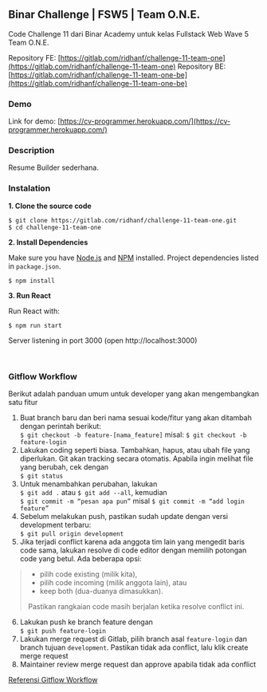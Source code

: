 ## Binar Challenge | FSW5 | Team O.N.E.
Code Challenge 11 dari Binar Academy untuk kelas Fullstack Web Wave 5 Team O.N.E.

Repository FE: [https://gitlab.com/ridhanf/challenge-11-team-one](https://gitlab.com/ridhanf/challenge-11-team-one)
Repository BE: [https://gitlab.com/ridhanf/challenge-11-team-one-be](https://gitlab.com/ridhanf/challenge-11-team-one-be)

### Demo
Link for demo: [https://cv-programmer.herokuapp.com/](https://cv-programmer.herokuapp.com/)

### Description
Resume Builder sederhana.

### Instalation

**1. Clone the source code**

```
$ git clone https://gitlab.com/ridhanf/challenge-11-team-one.git
$ cd challenge-11-team-one
```

**2. Install Dependencies**

Make sure you have [Node.js](https://nodejs.org/) and [NPM](https://www.npmjs.com/) installed. Project dependencies listed in `package.json`.

```
$ npm install
```

**3. Run React**

Run React with:

```
$ npm run start
```

Server listening in port 3000 (open http://localhost:3000)

&nbsp;

### Gitflow Workflow

Berikut adalah panduan umum untuk developer yang akan mengembangkan satu fitur
1. Buat branch baru dan beri nama sesuai kode/fitur yang akan ditambah dengan perintah berikut:\
``$ git checkout -b feature-[nama_feature]`` misal: ``$ git checkout -b feature-login``
2. Lakukan coding seperti biasa. Tambahkan, hapus, atau ubah file yang diperlukan. Git akan tracking secara otomatis. Apabila ingin melihat file yang berubah, cek dengan\
``$ git status``
3. Untuk menambahkan perubahan, lakukan\
``$ git add .`` atau ``$ git add --all``, kemudian\
``$ git commit -m “pesan apa pun”`` misal  ``$ git commit -m “add login feature”``
4. Sebelum melakukan push, pastikan sudah update dengan versi development terbaru:\
``$ git pull origin development``
5. Jika terjadi conflict karena ada anggota tim lain yang mengedit baris code sama, lakukan resolve di code editor dengan memilih potongan code yang betul. Ada beberapa opsi:
> - pilih code existing (milik kita),
> - pilih code incoming (milik anggota lain), atau
> - keep both (dua-duanya dimasukkan).
>
> Pastikan rangkaian code masih berjalan ketika resolve conflict ini.
6. Lakukan push ke branch feature dengan\
``$ git push feature-login``
7. Lakukan merge request di Gitlab, pilih branch asal ``feature-login`` dan branch tujuan ``development``. Pastikan tidak ada conflict, lalu klik create merge request
8. Maintainer review merge request dan approve apabila tidak ada conflict

[Referensi Gitflow Workflow](https://www.atlassian.com/git/tutorials/comparing-workflows/gitflow-workflow)
